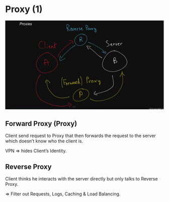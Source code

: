 # Proxy (1)

![Untitled](Proxy%20(1)%203c17b542ca5045e9b1adc4e9614be116/Untitled.png)

## Forward Proxy (Proxy)

Client send request to Proxy that then forwards the request to the server which doesn’t know who the client is.

VPN ⇒ hides Client’s Identity.

## Reverse Proxy

Client thinks he interacts with the server directly but only talks to Reverse Proxy.

⇒ Filter out Requests, Logs, Caching & Load Balancing.